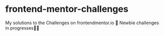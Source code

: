 # frontend-mentor-challenges
My solutions to the Challenges on frontendmentor.io
🚧 Newbie challenges in progresses👷‍♂️
